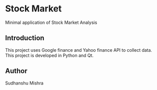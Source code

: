 Stock Market
===========

Minimal application of Stock Market Analysis


Introduction
------------

This project uses Google finance and Yahoo finance API to collect data. This project is developed in Python and Qt.


Author
------

Sudhanshu Mishra
